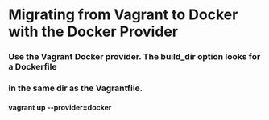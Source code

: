 # Migrating from Vagrant to Docker with the Docker Provider

### Use the Vagrant Docker provider. The build_dir option looks for a Dockerfile
### in the same dir as the Vagrantfile.

#### vagrant up --provider=docker

